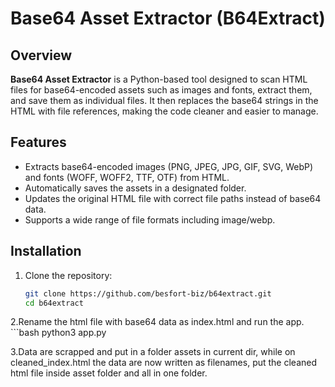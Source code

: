 # Base64 Asset Extractor (B64Extract)

## Overview

**Base64 Asset Extractor** is a Python-based tool designed to scan HTML files for base64-encoded assets such as images and fonts, extract them, and save them as individual files. It then replaces the base64 strings in the HTML with file references, making the code cleaner and easier to manage.

## Features

- Extracts base64-encoded images (PNG, JPEG, JPG, GIF, SVG, WebP) and fonts (WOFF, WOFF2, TTF, OTF) from HTML.
- Automatically saves the assets in a designated folder.
- Updates the original HTML file with correct file paths instead of base64 data.
- Supports a wide range of file formats including image/webp.
  
## Installation

1. Clone the repository:
   ```bash
   git clone https://github.com/besfort-biz/b64extract.git
   cd b64extract
2.Rename the html file with base64 data as index.html and run the app.
    ```bash
    python3 app.py

3.Data are scrapped and put in a folder assets in current dir, while on cleaned_index.html the data are now written as filenames, put the cleaned html file inside asset folder and all in one folder.
